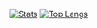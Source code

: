 
[![Stats](https://github-readme-stats.vercel.app/api?username=xfl03&hide=contribs&show_icons=true&theme=github_dark&count_private=false&include_all_commits=true)]()
[![Top Langs](https://github-readme-stats.vercel.app/api/top-langs/?username=xfl03&layout=compact&theme=github_dark)]()
